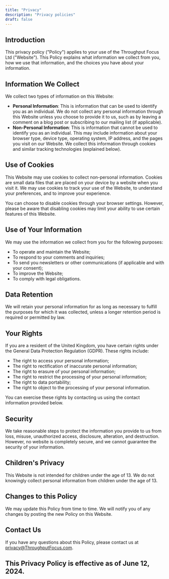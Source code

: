 ```yaml
---
title: "Privacy"
description: "Privacy policies"
draft: false
---
```


## Introduction

This privacy policy ("Policy") applies to your use of the Throughput Focus Ltd ("Website"). This Policy explains what information we collect from you, how we use that information, and the choices you have about your information.

## Information We Collect

We collect two types of information on this Website:

  * **Personal Information**: This is information that can be used to identify you as an individual. We do not collect any personal information through this Website unless you choose to provide it to us, such as by leaving a comment on a blog post or subscribing to our mailing list (if applicable).
  * **Non-Personal Information**: This is information that cannot be used to identify you as an individual. This may include information about your browser type, device type, operating system, IP address, and the pages you visit on our Website. We collect this information through cookies and similar tracking technologies (explained below).

## Use of Cookies

This Website may use cookies to collect non-personal information. Cookies are small data files that are placed on your device by a website when you visit it. We may use cookies to track your use of the Website, to understand your preferences, and to improve your experience.

You can choose to disable cookies through your browser settings. However, please be aware that disabling cookies may limit your ability to use certain features of this Website.

## Use of Your Information

We may use the information we collect from you for the following purposes:

  * To operate and maintain the Website;
  * To respond to your comments and inquiries;
  * To send you newsletters or other communications (if applicable and with your consent);
  * To improve the Website;
  * To comply with legal obligations.

## Data Retention

We will retain your personal information for as long as necessary to fulfill the purposes for which it was collected, unless a longer retention period is required or permitted by law.

## Your Rights

If you are a resident of the United Kingdom, you have certain rights under the General Data Protection Regulation (GDPR). These rights include:

  * The right to access your personal information;
  * The right to rectification of inaccurate personal information;
  * The right to erasure of your personal information;
  * The right to restrict the processing of your personal information;
  * The right to data portability;
  * The right to object to the processing of your personal information.

You can exercise these rights by contacting us using the contact information provided below.

## Security

We take reasonable steps to protect the information you provide to us from loss, misuse, unauthorized access, disclosure, alteration, and destruction. However, no website is completely secure, and we cannot guarantee the security of your information.

## Children's Privacy

This Website is not intended for children under the age of 13. We do not knowingly collect personal information from children under the age of 13.

## Changes to this Policy

We may update this Policy from time to time. We will notify you of any changes by posting the new Policy on this Website.

## Contact Us

If you have any questions about this Policy, please contact us at privacy@ThroughputFocus.com.

## This Privacy Policy is effective as of June 12, 2024.
